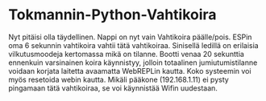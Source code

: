 # Tokmannin-Python-Vahtikoira

Nyt pitäisi olla täydellinen. Nappi on nyt vain Vahtikoira päälle/pois. ESPin oma 6 sekunnin vahtikoira
vahtii tätä vahtikoiraa. Sinisellä ledillä on erilaisia vilkutusmoodeja kertomassa mikä on
tilanne. Bootti venaa 20 sekunttia ennenkuin varsinainen koira käynnistyy, jolloin totaalinen
jumiutumistilanne voidaan korjata laitetta avaamatta WebREPLin kautta. Koko systeemin voi myös resetoida
webin kautta. Mikäli pääkone (192.168.1.11) ei pysty pingamaan tätä vahtikoiraa, se voi käynnistää
Wifin uudestaan.

